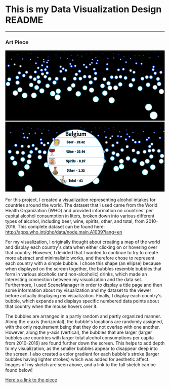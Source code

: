 # This is my Data Visualization Design README
------

### Art Piece
![Ryan Bloom](images/ReadmeShot1.JPG?raw=true "Ryan Bloom")
![Ryan Bloom](images/ReadmeShot2.JPG?raw=true "Ryan Bloom")

For this project, I created a visualization representing alcohol intakes for countries around the world.  The dataset that I used came from the World Health Organization (WHO) and provided information on countries' per capital alcohol consumption in liters, broken down into various different types of alcohol, including beer, wine, spirits, other, and total, from 2010-2016.  This complete dataset can be found here: http://apps.who.int/gho/data/node.main.A1039?lang=en  

For my visualization, I originally thought about creating a map of the world and display each country's data when either clicking on or hovering over that country.  However, I decided that I wanted to continue to try to create more abstract and minimalistic works, and therefore chose to represent each country with a simple bubble.  I chose this shape (an ellipse) because when displayed on the screen together, the bubbles resemble bubbles that form in various alcoholic (and non-alcoholic) drinks, which made an interesting connection between my visualization and the data set.  Furthermore, I used SceneManager in order to display a title page and then some information about my visualization and my dataset to the viewer before actually displaying my visualization. Finally, I display each country's bubble, which expands and displays specific numbered data points about that country when the mouse hovers over it.    

The bubbles are arranged in a partly random and partly organized manner.  Along the x-axis (horizontal), the bubble's locations are randomly assigned, with the only requirement being that they do not overlap with one another.  However, along the y-axis (vertical), the bubbles that are larger (larger bubbles are countries with larger total alcohol consumptions per capita from 2010-2016) are found further down the screen.  This helps to add depth to my visualization, as the smaller bubbles appear to disappear deep into the screen.  I also created a color gradient for each bubble's stroke (larger bubbles having lighter strokes) which was added for aesthetic affect.  Images of my sketch are seen above, and a link to the full sketch can be found below!

[Here's a link to the piece](https://ryanab702.github.io/DataVisualization1/)